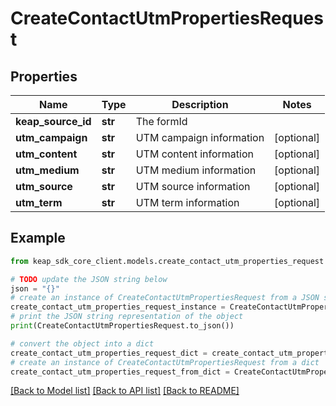 # CreateContactUtmPropertiesRequest


## Properties

Name | Type | Description | Notes
------------ | ------------- | ------------- | -------------
**keap_source_id** | **str** | The formId | 
**utm_campaign** | **str** | UTM campaign information | [optional] 
**utm_content** | **str** | UTM content information | [optional] 
**utm_medium** | **str** | UTM medium information | [optional] 
**utm_source** | **str** | UTM source information | [optional] 
**utm_term** | **str** | UTM term information | [optional] 

## Example

```python
from keap_sdk_core_client.models.create_contact_utm_properties_request import CreateContactUtmPropertiesRequest

# TODO update the JSON string below
json = "{}"
# create an instance of CreateContactUtmPropertiesRequest from a JSON string
create_contact_utm_properties_request_instance = CreateContactUtmPropertiesRequest.from_json(json)
# print the JSON string representation of the object
print(CreateContactUtmPropertiesRequest.to_json())

# convert the object into a dict
create_contact_utm_properties_request_dict = create_contact_utm_properties_request_instance.to_dict()
# create an instance of CreateContactUtmPropertiesRequest from a dict
create_contact_utm_properties_request_from_dict = CreateContactUtmPropertiesRequest.from_dict(create_contact_utm_properties_request_dict)
```
[[Back to Model list]](../README.md#documentation-for-models) [[Back to API list]](../README.md#documentation-for-api-endpoints) [[Back to README]](../README.md)


